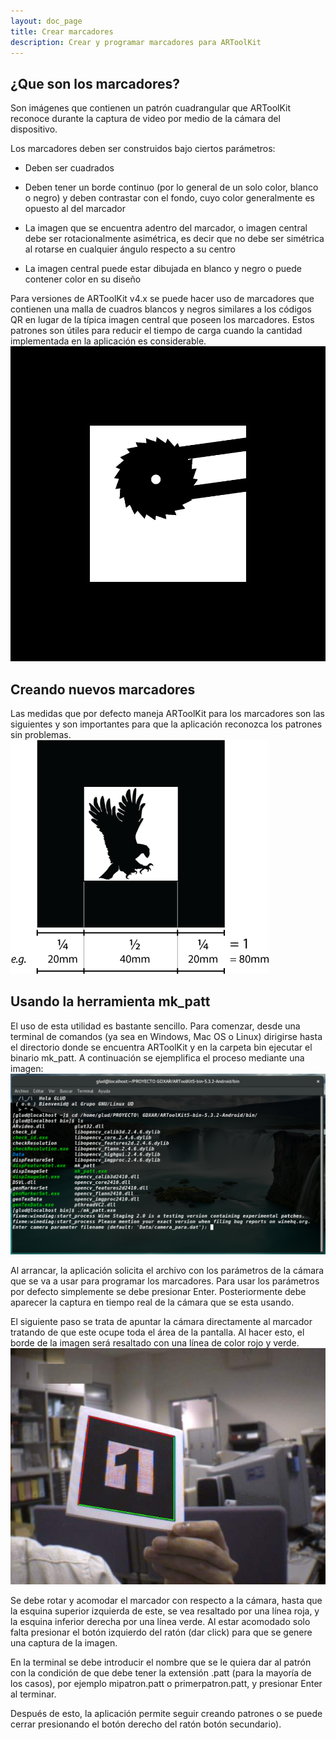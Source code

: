 ```yaml
---
layout: doc_page
title: Crear marcadores
description: Crear y programar marcadores para ARToolKit
---
```


## ¿Que son los marcadores?
Son imágenes que contienen un patrón cuadrangular que ARToolKit reconoce durante la captura de video por medio de la cámara del dispositivo.

Los marcadores deben ser construidos bajo ciertos parámetros:
* Deben ser cuadrados
- Deben tener un borde continuo (por lo general de un solo color, blanco o negro) y deben contrastar con el fondo, cuyo color generalmente es opuesto al del marcador
+ La imagen que se encuentra adentro del marcador, o imagen central debe ser rotacionalmente asimétrica, es decir que no debe ser simétrica al rotarse en cualquier ángulo respecto a su centro
* La imagen central puede estar dibujada en blanco y negro o puede contener color en su diseño

Para versiones de ARToolKit v4.x se puede hacer uso de marcadores que contienen una malla de cuadros blancos y negros similares a los códigos QR en lugar de la típica imagen central que poseen los marcadores. Estos patrones son útiles para reducir el tiempo de carga cuando la cantidad implementada en la aplicación es considerable.
![Image1](images/ima1.jpg)

## Creando nuevos marcadores
Las medidas que por defecto maneja ARToolKit para los marcadores son las siguientes y son importantes para que la aplicación reconozca los patrones sin problemas.
![Image2](images/ima2.png)

## Usando la herramienta mk_patt
El uso de esta utilidad es bastante sencillo. Para comenzar, desde una terminal de comandos (ya sea en Windows, Mac OS o Linux) dirigirse hasta el directorio donde se encuentra ARToolKit y en la carpeta bin ejecutar el binario mk_patt. A continuación se ejemplifica el proceso mediante una imagen:
![Image3](images/ima3.png)

Al arrancar, la aplicación solicita el archivo con los parámetros de la cámara que se va a usar para programar los marcadores. Para usar los parámetros por defecto simplemente se debe presionar Enter.
Posteriormente debe aparecer la captura en tiempo real de la cámara que se esta usando.

El siguiente paso se trata de apuntar la cámara directamente al marcador tratando de que este ocupe toda el área de la pantalla. Al hacer esto, el borde de la imagen será resaltado con una línea de color rojo y verde.
![Image4](images/ima4.jpg)

Se debe rotar y acomodar el marcador con respecto a la cámara, hasta que la esquina superior izquierda de este, se vea resaltado por una línea roja, y la esquina inferior derecha por una línea verde. Al estar acomodado solo falta presionar el botón izquierdo del ratón (dar click) para que se genere una captura de la imagen.

En la terminal se debe introducir el nombre que se le quiera dar al patrón con la condición de que debe tener la extensión .patt (para la mayoría de los casos), por ejemplo mipatron.patt o primerpatron.patt, y presionar Enter al terminar. 

Después de esto, la aplicación permite seguir creando patrones o se puede cerrar presionando el botón derecho del ratón  botón secundario).
